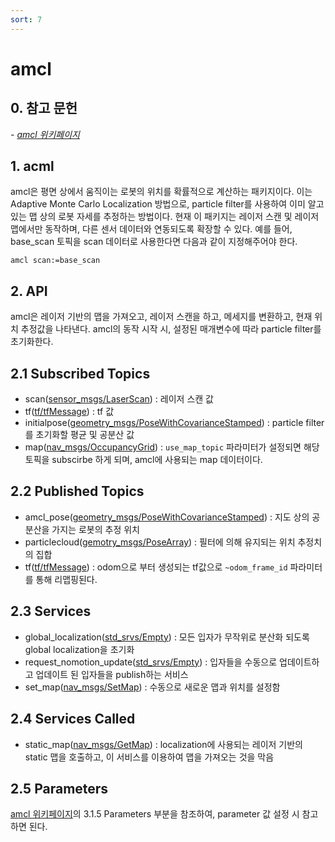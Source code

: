 ```yaml
---
sort: 7
---
```


# amcl

## 0. 참고 문헌

*- [amcl 위키페이지](http://wiki.ros.org/amcl)*

## 1. acml
amcl은 평면 상에서 움직이는 로봇의 위치를 확률적으로 계산하는 패키지이다. 이는 Adaptive Monte Carlo Localization 방법으로, particle filter를 사용하여 이미 알고있는 맵 상의 로봇 자세를 추정하는 방법이다. 현재 이 패키지는 레이저 스캔 및 레이저 맵에서만 동작하며, 다른 센서 데이터와 연동되도록 확장할 수 있다. 예를 들어, base_scan 토픽을 scan 데이터로 사용한다면 다음과 같이 지정해주어야 한다.

```
amcl scan:=base_scan
```

## 2. API

amcl은 레이저 기반의 맵을 가져오고, 레이저 스캔을 하고, 메세지를 변환하고, 현재 위치 추정값을 나타낸다. amcl의 동작 시작 시, 설정된 매개변수에 따라 particle filter를 초기화한다.

## 2.1 Subscribed Topics
* scan([sensor_msgs/LaserScan](http://docs.ros.org/en/api/sensor_msgs/html/msg/LaserScan.html)) : 레이저 스캔 값
* tf([tf/tfMessage](http://docs.ros.org/en/api/tf/html/msg/tfMessage.html)) : tf 값
* initialpose([geometry_msgs/PoseWithCovarianceStamped](http://docs.ros.org/en/api/geometry_msgs/html/msg/PoseWithCovarianceStamped.html)) : particle filter를 초기화할 평균 및 공분산 값
* map([nav_msgs/OccupancyGrid](http://docs.ros.org/en/api/nav_msgs/html/msg/OccupancyGrid.html)) : `use_map_topic` 파라미터가 설정되면 해당 토픽을 subscirbe 하게 되며, amcl에 사용되는 map 데이터이다.

## 2.2 Published Topics
* amcl_pose([geometry_msgs/PoseWithCovarianceStamped](http://docs.ros.org/en/api/geometry_msgs/html/msg/PoseWithCovarianceStamped.html)) : 지도 상의 공분산을 가지는 로봇의 추정 위치
* particlecloud([gemotry_msgs/PoseArray](http://docs.ros.org/en/api/geometry_msgs/html/msg/PoseArray.html)) : 필터에 의해 유지되는 위치 추정치의 집합
* tf([tf/tfMessage](http://docs.ros.org/en/api/tf/html/msg/tfMessage.html)) : odom으로 부터 생성되는 tf값으로 `~odom_frame_id` 파라미터를 통해 리맵핑된다.

## 2.3 Services
* global_localization([std_srvs/Empty](http://docs.ros.org/en/api/std_srvs/html/srv/Empty.html)) : 모든 입자가 무작위로 분산화 되도록 global localization을 초기화
* request_nomotion_update([std_srvs/Empty](http://docs.ros.org/en/api/std_srvs/html/srv/Empty.html)) : 입자들을 수동으로 업데이트하고 업데이트 된 입자들을 publish하는 서비스
* set_map([nav_msgs/SetMap](http://docs.ros.org/en/api/nav_msgs/html/srv/SetMap.html)) : 수동으로 새로운 맵과 위치를 설정함

## 2.4 Services Called
* static_map([nav_msgs/GetMap](http://docs.ros.org/en/api/nav_msgs/html/srv/GetMap.html)) : localization에 사용되는 레이저 기반의 static 맵을 호출하고, 이 서비스를 이용하여 맵을 가져오는 것을 막음

## 2.5 Parameters
[amcl 위키페이지](http://wiki.ros.org/amcl)의 3.1.5 Parameters 부분을 참조하여, parameter 값 설정 시 참고하면 된다.
